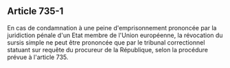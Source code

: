 Article 735-1
----
En cas de condamnation à une peine d'emprisonnement prononcée par la juridiction
pénale d'un Etat membre de l'Union européenne, la révocation du sursis simple ne
peut être prononcée que par le tribunal correctionnel statuant sur requête du
procureur de la République, selon la procédure prévue à l'article 735.
